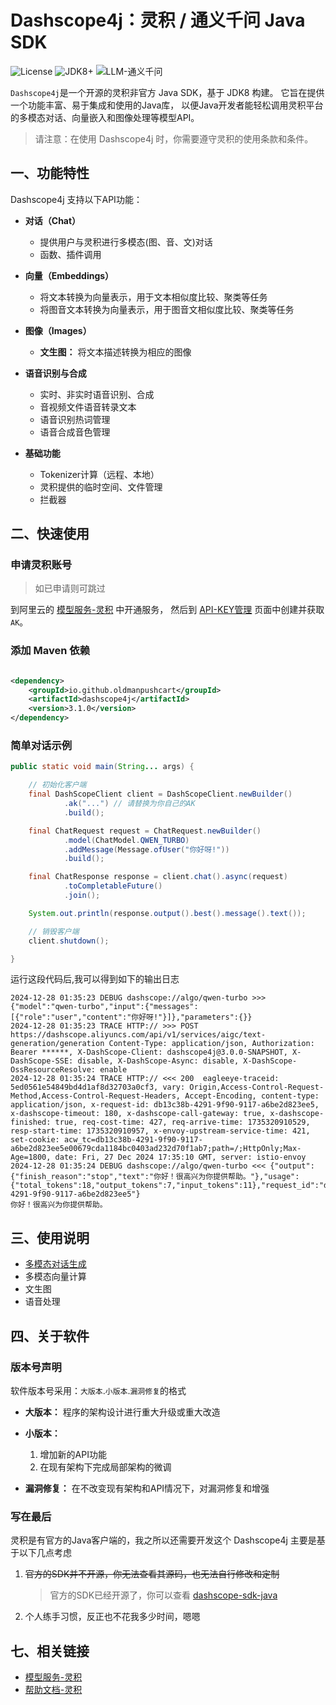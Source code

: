 # Dashscope4j：灵积 / 通义千问 Java SDK

![License](https://img.shields.io/badge/License-Apache_2.0-green.svg)
![JDK8+](https://img.shields.io/badge/JDK-8+-blue.svg)
![LLM-通义千问](https://img.shields.io/badge/LLM-%E9%80%9A%E4%B9%89%E5%8D%83%E9%97%AE-blue.svg)

`Dashscope4j`是一个开源的灵积非官方 Java SDK，基于 JDK8 构建。 它旨在提供一个功能丰富、易于集成和使用的Java库，
以便Java开发者能轻松调用灵积平台的多模态对话、向量嵌入和图像处理等模型API。

> 请注意：在使用 Dashscope4j 时，你需要遵守灵积的使用条款和条件。

## 一、功能特性

Dashscope4j 支持以下API功能：

- **对话（Chat）**
  - 提供用户与灵积进行多模态(图、音、文)对话
  - 函数、插件调用

- **向量（Embeddings）**
  - 将文本转换为向量表示，用于文本相似度比较、聚类等任务
  - 将图音文本转换为向量表示，用于图音文相似度比较、聚类等任务

- **图像（Images）**
  - **文生图：** 将文本描述转换为相应的图像

- **语音识别与合成**
  - 实时、非实时语音识别、合成
  - 音视频文件语音转录文本
  - 语音识别热词管理
  - 语音合成音色管理

- **基础功能**
  - Tokenizer计算（远程、本地）
  - 灵积提供的临时空间、文件管理
  - 拦截器

## 二、快速使用

### 申请灵积账号

> 如已申请则可跳过

到阿里云的 [模型服务-灵积](https://dashscope.console.aliyun.com/) 中开通服务，
然后到 [API-KEY管理](https://dashscope.console.aliyun.com/apiKey) 页面中创建并获取`AK`。

### 添加 Maven 依赖

```xml

<dependency>
    <groupId>io.github.oldmanpushcart</groupId>
    <artifactId>dashscope4j</artifactId>
    <version>3.1.0</version>
</dependency>
```

### 简单对话示例

```java
public static void main(String... args) {

    // 初始化客户端
    final DashScopeClient client = DashScopeClient.newBuilder()
            .ak("...") // 请替换为你自己的AK
            .build();

    final ChatRequest request = ChatRequest.newBuilder()
            .model(ChatModel.QWEN_TURBO)
            .addMessage(Message.ofUser("你好呀!"))
            .build();

    final ChatResponse response = client.chat().async(request)
            .toCompletableFuture()
            .join();

    System.out.println(response.output().best().message().text());

    // 销毁客户端
    client.shutdown();

}
```

运行这段代码后,我可以得到如下的输出日志

```
2024-12-28 01:35:23 DEBUG dashscope://algo/qwen-turbo >>> {"model":"qwen-turbo","input":{"messages":[{"role":"user","content":"你好呀!"}]},"parameters":{}}
2024-12-28 01:35:23 TRACE HTTP:// >>> POST https://dashscope.aliyuncs.com/api/v1/services/aigc/text-generation/generation Content-Type: application/json, Authorization: Bearer ******, X-DashScope-Client: dashscope4j@3.0.0-SNAPSHOT, X-DashScope-SSE: disable, X-DashScope-Async: disable, X-DashScope-OssResourceResolve: enable
2024-12-28 01:35:24 TRACE HTTP:// <<< 200  eagleeye-traceid: 5ed0561e54849bd4d1af8d32703a0cf3, vary: Origin,Access-Control-Request-Method,Access-Control-Request-Headers, Accept-Encoding, content-type: application/json, x-request-id: db13c38b-4291-9f90-9117-a6be2d823ee5, x-dashscope-timeout: 180, x-dashscope-call-gateway: true, x-dashscope-finished: true, req-cost-time: 427, req-arrive-time: 1735320910529, resp-start-time: 1735320910957, x-envoy-upstream-service-time: 421, set-cookie: acw_tc=db13c38b-4291-9f90-9117-a6be2d823ee5e00679cda1184bc0403ad232d70f1ab7;path=/;HttpOnly;Max-Age=1800, date: Fri, 27 Dec 2024 17:35:10 GMT, server: istio-envoy
2024-12-28 01:35:24 DEBUG dashscope://algo/qwen-turbo <<< {"output":{"finish_reason":"stop","text":"你好！很高兴为你提供帮助。"},"usage":{"total_tokens":18,"output_tokens":7,"input_tokens":11},"request_id":"db13c38b-4291-9f90-9117-a6be2d823ee5"}
你好！很高兴为你提供帮助。
```

## 三、使用说明

- [多模态对话生成](https://github.com/oldmanpushcart/dashscope4j/wiki/Chat)
- 多模态向量计算
- 文生图
- 语音处理

## 四、关于软件

### 版本号声明

软件版本号采用：`大版本`.`小版本`.`漏洞修复`的格式

- **大版本：** 程序的架构设计进行重大升级或重大改造

- **小版本：**
    1. 增加新的API功能
    2. 在现有架构下完成局部架构的微调

- **漏洞修复：** 在不改变现有架构和API情况下，对漏洞修复和增强

### 写在最后

灵积是有官方的Java客户端的，我之所以还需要开发这个 Dashscope4j 主要是基于以下几点考虑

1. ~~官方的SDK并不开源，你无法查看其源码，也无法自行修改和定制~~
   > 官方的SDK已经开源了，你可以查看 [dashscope-sdk-java](https://github.com/dashscope/dashscope-sdk-java)
2. 个人练手习惯，反正也不花我多少时间，嗯嗯

## 七、相关链接

- [模型服务-灵积](https://dashscope.aliyun.com)
- [帮助文档-灵积](https://help.aliyun.com/zh/dashscope/)

